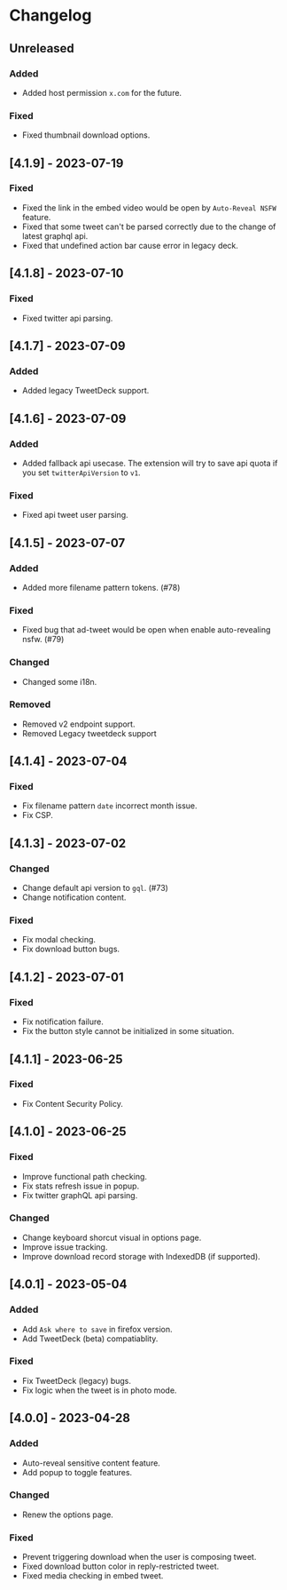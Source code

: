 # Changelog

## Unreleased

### Added

- Added host permission `x.com` for the future.

### Fixed

- Fixed thumbnail download options.


## [4.1.9] - 2023-07-19

### Fixed

- Fixed the link in the embed video would be open by `Auto-Reveal NSFW` feature.
- Fixed that some tweet can't be parsed correctly due to the change of latest graphql api.
- Fixed that undefined action bar cause error in legacy deck.


## [4.1.8] - 2023-07-10

### Fixed

- Fixed twitter api parsing.


## [4.1.7] - 2023-07-09

### Added

- Added legacy TweetDeck support.


## [4.1.6] - 2023-07-09

### Added

- Added fallback api usecase. The extension will try to save api quota if you set `twitterApiVersion` to `v1`.

### Fixed

- Fixed api tweet user parsing.


## [4.1.5] - 2023-07-07

### Added

- Added more filename pattern tokens. (#78)

### Fixed

- Fixed bug that ad-tweet would be open when enable auto-revealing nsfw. (#79)

### Changed

- Changed some i18n.

### Removed

- Removed v2 endpoint support.
- Removed Legacy tweetdeck support


## [4.1.4] - 2023-07-04

### Fixed

- Fix filename pattern `date` incorrect month issue.
- Fix CSP.


## [4.1.3] - 2023-07-02

### Changed

- Change default api version to `gql`. (#73)
- Change notification content.

### Fixed

- Fix modal checking.
- Fix download button bugs.


## [4.1.2] - 2023-07-01

### Fixed

- Fix notification failure.
- Fix the button style cannot be initialized in some situation.


## [4.1.1] - 2023-06-25

### Fixed

- Fix Content Security Policy.


## [4.1.0] - 2023-06-25

### Fixed

- Improve functional path checking.
- Fix stats refresh issue in popup.
- Fix twitter graphQL api parsing.

### Changed

- Change keyboard shorcut visual in options page.
- Improve issue tracking.
- Improve download record storage with IndexedDB (if supported).


## [4.0.1] - 2023-05-04

### Added

- Add `Ask where to save` in firefox version.
- Add TweetDeck (beta) compatiablity.

### Fixed

- Fix TweetDeck (legacy) bugs.
- Fix logic when the tweet is in photo mode.


## [4.0.0] - 2023-04-28

### Added

- Auto-reveal sensitive content feature.
- Add popup to toggle features.

### Changed

- Renew the options page.

### Fixed

- Prevent triggering download when the user is composing tweet.
- Fixed download button color in reply-restricted tweet.
- Fixed media checking in embed tweet.
